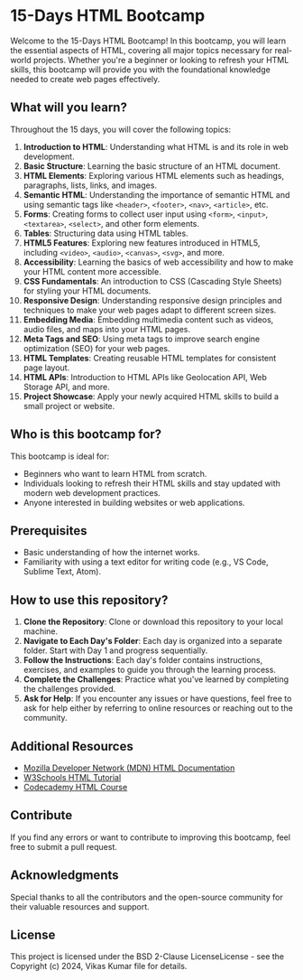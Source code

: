 # 15-Days HTML Bootcamp

Welcome to the 15-Days HTML Bootcamp! In this bootcamp, you will learn the essential aspects of HTML, covering all major topics necessary for real-world projects. Whether you're a beginner or looking to refresh your HTML skills, this bootcamp will provide you with the foundational knowledge needed to create web pages effectively.

## What will you learn?

Throughout the 15 days, you will cover the following topics:

1. **Introduction to HTML**: Understanding what HTML is and its role in web development.
2. **Basic Structure**: Learning the basic structure of an HTML document.
3. **HTML Elements**: Exploring various HTML elements such as headings, paragraphs, lists, links, and images.
4. **Semantic HTML**: Understanding the importance of semantic HTML and using semantic tags like `<header>`, `<footer>`, `<nav>`, `<article>`, etc.
5. **Forms**: Creating forms to collect user input using `<form>`, `<input>`, `<textarea>`, `<select>`, and other form elements.
6. **Tables**: Structuring data using HTML tables.
7. **HTML5 Features**: Exploring new features introduced in HTML5, including `<video>`, `<audio>`, `<canvas>`, `<svg>`, and more.
8. **Accessibility**: Learning the basics of web accessibility and how to make your HTML content more accessible.
9. **CSS Fundamentals**: An introduction to CSS (Cascading Style Sheets) for styling your HTML documents.
10. **Responsive Design**: Understanding responsive design principles and techniques to make your web pages adapt to different screen sizes.
11. **Embedding Media**: Embedding multimedia content such as videos, audio files, and maps into your HTML pages.
12. **Meta Tags and SEO**: Using meta tags to improve search engine optimization (SEO) for your web pages.
13. **HTML Templates**: Creating reusable HTML templates for consistent page layout.
14. **HTML APIs**: Introduction to HTML APIs like Geolocation API, Web Storage API, and more.
15. **Project Showcase**: Apply your newly acquired HTML skills to build a small project or website.

## Who is this bootcamp for?

This bootcamp is ideal for:

- Beginners who want to learn HTML from scratch.
- Individuals looking to refresh their HTML skills and stay updated with modern web development practices.
- Anyone interested in building websites or web applications.

## Prerequisites

- Basic understanding of how the internet works.
- Familiarity with using a text editor for writing code (e.g., VS Code, Sublime Text, Atom).

## How to use this repository?

1. **Clone the Repository**: Clone or download this repository to your local machine.
2. **Navigate to Each Day's Folder**: Each day is organized into a separate folder. Start with Day 1 and progress sequentially.
3. **Follow the Instructions**: Each day's folder contains instructions, exercises, and examples to guide you through the learning process.
4. **Complete the Challenges**: Practice what you've learned by completing the challenges provided.
5. **Ask for Help**: If you encounter any issues or have questions, feel free to ask for help either by referring to online resources or reaching out to the community.

## Additional Resources

- [Mozilla Developer Network (MDN) HTML Documentation](https://developer.mozilla.org/en-US/docs/Web/HTML)
- [W3Schools HTML Tutorial](https://www.w3schools.com/html/)
- [Codecademy HTML Course](https://www.codecademy.com/learn/learn-html)

## Contribute

If you find any errors or want to contribute to improving this bootcamp, feel free to submit a pull request.

## Acknowledgments

Special thanks to all the contributors and the open-source community for their valuable resources and support.

## License

This project is licensed under the  BSD 2-Clause LicenseLicense - see the Copyright (c) 2024, Vikas Kumar file for details.